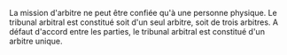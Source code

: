 La mission d'arbitre ne peut être confiée qu'à une personne physique.
Le tribunal arbitral est constitué soit d'un seul arbitre, soit de trois arbitres. A défaut
d'accord entre les parties, le tribunal arbitral est constitué d'un arbitre unique.
